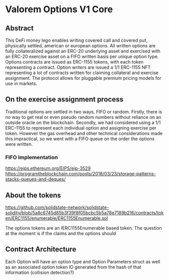 # Valorem Options V1 Core

## Abstract
This DeFi money lego enables writing covered call and covered put, physically settled, american or european options. All
written options are fully collateralized against an ERC-20 underlying asset and exercised with an ERC-20 exercise asset
on a FIFO written basis per unique option type. Options contracts are issued as ERC-1155 tokens, with each token
representing a contract. Option writers are issued a 1/1 ERC-1155 NFT representing a lot of contracts written for
claiming collateral and exercise assignment. The protocol allows for pluggable premium pricing models for use in
markets.

## On the exercise assignment process

Traditional options are settled in two ways, FIFO or random. Firstly, there is no way to get real or even pseudo random
numbers without reliance on an outside oracle on the blockchain. Secondly, we had considered using a 1/1 ERC-1155 to
represent each individual option and assigning exercise per token. However the gas overhead and other technical
considerations made this impractical, so we went with a FIFO queue on the order the options were written.

### FIFO Implementation

https://eips.ethereum.org/EIPS/eip-3529
https://programtheblockchain.com/posts/2018/03/23/storage-patterns-stacks-queues-and-deques/

## About the tokens

https://github.com/solidstate-network/solidstate-solidity/blob/5a8c6745d85b3f39f8f05bcbc5b5a78e7189b216/contracts/token/ERC1155/enumerable/ERC1155Enumerable.sol

The options tokens are an IERC1155Enumerable based token. The question at the moment is if the claims and the options
should

## Contract Architecture

Each Option will have an option type and Option Parameters struct as well as an associated option token ID generated
from the hash of that information (collision detection?)
